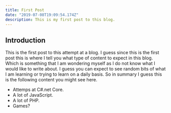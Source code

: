 ```yaml
---
title: First Post
date: "2019-07-08T19:09:54.174Z"
description: This is my first post to this blog.
---
```


## Introduction

This is the first post to this attempt at a blog. I guess since this is the first post this is where I tell you what type of content to expect in this blog.
Which is something that I am wondering myself as I do not know what I would like to write about. I guess you can expect to see random bits of what I am learning or trying to learn on a daily basis. So in summary I guess this is the following content you might see here.

- Attemps at C#.net Core.
- A lot of JavaScript.
- A lot of PHP.
- Games?
